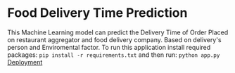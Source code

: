 # Food Delivery Time Prediction
This Machine Learning model can predict the Delivery Time of Order Placed on restaurant aggregator and food delivery company. Based on delivery's person and Enviromental factor.
To run this application install required packages:
`pip install -r requirements.txt`
and then run:
`python app.py`
[Deployment](https://food-price-predict.azurewebsites.net)
